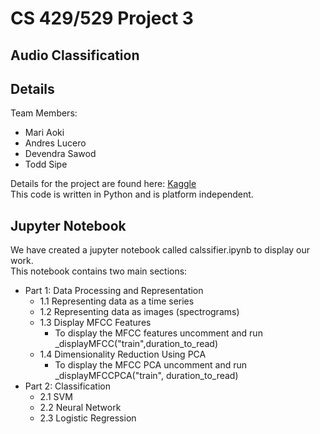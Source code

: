 # CS 429/529 Project 3
## Audio Classification

## Details

Team Members:
- Mari Aoki
- Andres Lucero
- Devendra Sawod
- Todd Sipe

Details for the project are found here: 
[Kaggle](https://www.kaggle.com/competitions/cs529-project-3-audio)  
This code is written in Python and is platform independent.


## Jupyter Notebook 

We have created a jupyter notebook called calssifier.ipynb to display our work.  
This notebook contains two main sections:
  - Part 1: Data Processing and Representation
      - 1.1 Representing data as a time series
      - 1.2 Representing data as images (spectrograms)
      - 1.3 Display MFCC Features
        - To display the MFCC features uncomment and run _displayMFCC("train",duration_to_read)
      - 1.4 Dimensionality Reduction Using PCA
        - To display the MFCC PCA uncomment and run _displayMFCCPCA("train", duration_to_read)
  - Part 2: Classification
      - 2.1 SVM
      - 2.2 Neural Network
      - 2.3 Logistic Regression

